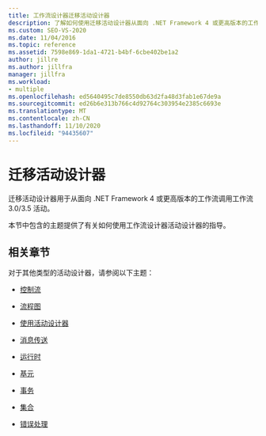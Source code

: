 ```yaml
---
title: 工作流设计器迁移活动设计器
description: 了解如何使用迁移活动设计器从面向 .NET Framework 4 或更高版本的工作流调用 workflow 3.0/3.5 活动。
ms.custom: SEO-VS-2020
ms.date: 11/04/2016
ms.topic: reference
ms.assetid: 7598e869-1da1-4721-b4bf-6cbe402be1a2
author: jillre
ms.author: jillfra
manager: jillfra
ms.workload:
- multiple
ms.openlocfilehash: ed5640495c7de8550db63d2fa48d3fab1e67de9a
ms.sourcegitcommit: ed26b6e313b766c4d92764c303954e2385c6693e
ms.translationtype: MT
ms.contentlocale: zh-CN
ms.lasthandoff: 11/10/2020
ms.locfileid: "94435607"
---
```

# <a name="migration-activity-designers"></a>迁移活动设计器

迁移活动设计器用于从面向 .NET Framework 4 或更高版本的工作流调用工作流 3.0/3.5 活动。

本节中包含的主题提供了有关如何使用工作流设计器活动设计器的指导。

## <a name="related-sections"></a>相关章节

对于其他类型的活动设计器，请参阅以下主题：

- [控制流](../workflow-designer/control-flow-activity-designers.md)

- [流程图](../workflow-designer/flowchart-activity-designers.md)

- [使用活动设计器](control-flow-activity-designers.md)

- [消息传送](../workflow-designer/messaging-activity-designers.md)

- [运行时](../workflow-designer/runtime-activity-designers.md)

- [基元](../workflow-designer/primitives-activity-designers.md)

- [事务](../workflow-designer/transaction-activity-designers.md)

- [集合](../workflow-designer/collection-activity-designers.md)

- [错误处理](../workflow-designer/error-handling-activity-designers.md)